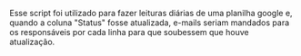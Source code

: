 Esse script foi utilizado para fazer leituras diárias de uma planilha google e, quando a coluna "Status" fosse atualizada, e-mails seriam mandados para os responsáveis por cada linha para que soubessem que houve atualização.

